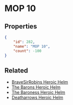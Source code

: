 # MOP 10

<no description available>

## Properties

```json
{
    "id": 282,
    "name": "MOP 10",
    "count": -100
}
```

## Related

- [BraveSirRobins Heroic Helm](../items/7585-bravesirrobins-heroic-helm.md)
- [The Barons Heroic Helm](../items/7590-the-barons-heroic-helm.md)
- [The Baroness Heroic Helm](../items/7595-the-baroness-heroic-helm.md)
- [Deatharrows Heroic Helm](../items/7600-deatharrows-heroic-helm.md)

